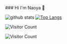 <body>
  ### Hi I'm Naoya 👋

  ![github stats](https://github-readme-stats.vercel.app/api?username=Naoya-Kojima&count_private=true&show_icons=true)
  [![Top Langs](https://github-readme-stats.vercel.app/api/top-langs/?username=Naoya-Kojima&langs_count=5&layout=compact)](https://github.com/anuraghazra/github-readme-stats)


  ![Visitor Count](https://profile-counter.glitch.me/Naoya-Kojima/count.svg)

  ![Visitor Count](https://komarev.com/ghpvc/?username=Naoya-Kojima&color=green)

  <!--
  **Naoya-Kojima/Naoya-Kojima** is a ✨ _special_ ✨ repository because its `README.md` (this file) appears on your GitHub profile.

  Here are some ideas to get you started:

  - 🔭 I’m currently working on ...
  - 🌱 I’m currently learning ...
  - 👯 I’m looking to collaborate on ...
  - 🤔 I’m looking for help with ...
  - 💬 Ask me about ...
  - 📫 How to reach me: ...
  - 😄 Pronouns: ...
  - ⚡ Fun fact: ...
  -->
</body>

